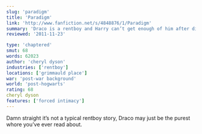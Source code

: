 ```yaml
---
slug: 'paradigm'
title: 'Paradigm'
link: 'http://www.fanfiction.net/s/4848876/1/Paradigm'
summary: 'Draco is a rentboy and Harry can’t get enough of him after discovering his secret on the trail of an Auror job. This is not a typical rentboy story.'
reviewed: '2011-11-23'

type: 'chaptered'
smut: 68
words: 62023
author: 'cheryl dyson'
industries: ['rentboy']
locations: ['grimmauld place']
war: 'post-war background'
world: 'post-hogwarts'
rating: 68
cheryl dyson
features: ['forced intimacy']
---
```


Damn straight it’s not a typical rentboy story, Draco may just be the purest whore you’ve ever read about.
